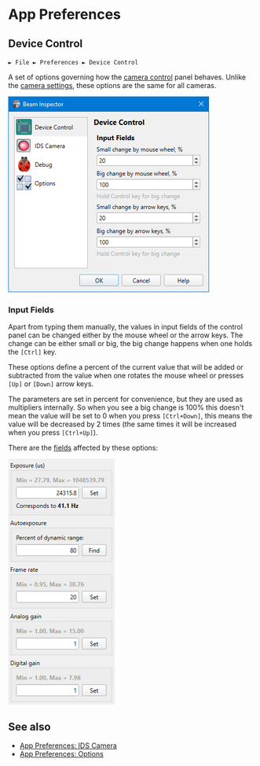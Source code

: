 # App Preferences

## Device Control

```
► File ► Preferences ► Device Control
```

A set of options governing how the [camera control](./cam_control.md) panel behaves. Unlike the [camera settings](./cam_settings_hard.md), these options are the same for all cameras.

![Screenshot](./img/app_settings_hard.png)

### Input Fields

Apart from typing them manually, the values in input fields of the control panel can be changed either by the mouse wheel or the arrow keys. The change can be either small or big, the big change happens when one holds the `[Ctrl]` key. 

These options define a percent of the current value that will be added or subtracted from the value when one rotates the mouse wheel or presses `[Up]` or `[Down]` arrow keys.

The parameters are set in percent for convenience, but they are used as multipliers internally. So when you see a big change is 100% this doesn't mean the value will be set to 0 when you press `[Ctrl+Down]`, this means the value will be decreased by 2 times (the same times it will be increased when you press `[Ctrl+Up]`).

There are the [fields](./cam_control.md) affected by these options:

![Screenshot](./img/cam_control.png)

## See also

- [App Preferences: IDS Camera](./app_settings_ids.md)
- [App Preferences: Options](./app_settings_opts.md)

&nbsp;
